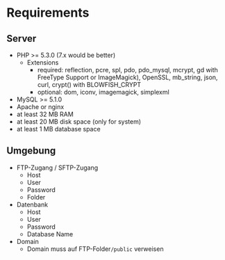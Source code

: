 # Requirements

## Server

- PHP >= 5.3.0 (7.x would be better)
  - Extensions
    - required: reflection, pcre, spl, pdo, pdo_mysql, mcrypt, gd with FreeType Support or ImageMagick), OpenSSL, mb_string, json, curl, crypt() with BLOWFISH_CRYPT
    - optional: dom, iconv, imagemagick, simplexml
- MySQL >= 5.1.0
- Apache or nginx
- at least 32 MB RAM
- at least 20 MB disk space (only for system)
- at least 1 MB database space

## Umgebung

- FTP-Zugang / SFTP-Zugang
  - Host
  - User
  - Password
  - Folder
- Datenbank
  - Host
  - User
  - Password
  - Database Name
- Domain
  - Domain muss auf FTP-Folder`/public` verweisen
